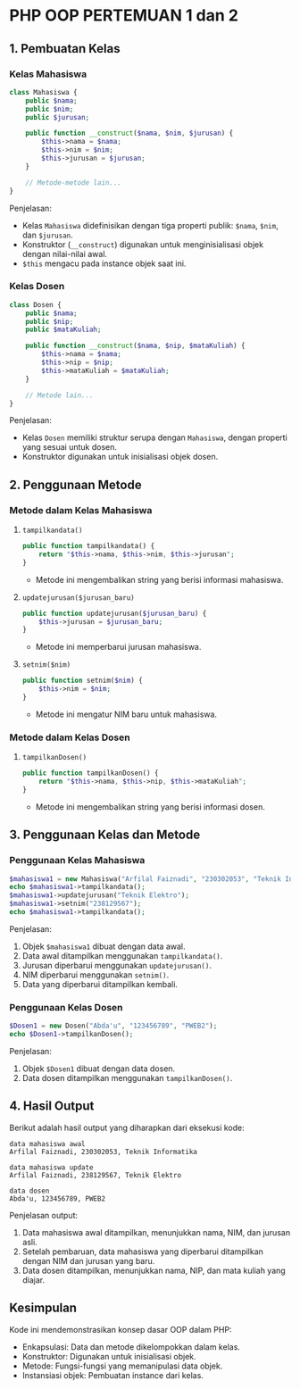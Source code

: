 # PHP OOP PERTEMUAN 1 dan 2

## 1. Pembuatan Kelas

### Kelas Mahasiswa

```php
class Mahasiswa {
    public $nama;
    public $nim;
    public $jurusan;

    public function __construct($nama, $nim, $jurusan) {
        $this->nama = $nama;
        $this->nim = $nim;
        $this->jurusan = $jurusan;
    }

    // Metode-metode lain...
}
```

Penjelasan:
- Kelas `Mahasiswa` didefinisikan dengan tiga properti publik: `$nama`, `$nim`, dan `$jurusan`.
- Konstruktor (`__construct`) digunakan untuk menginisialisasi objek dengan nilai-nilai awal.
- `$this` mengacu pada instance objek saat ini.

### Kelas Dosen

```php
class Dosen {
    public $nama;
    public $nip;
    public $mataKuliah;

    public function __construct($nama, $nip, $mataKuliah) {
        $this->nama = $nama;
        $this->nip = $nip;
        $this->mataKuliah = $mataKuliah;
    }

    // Metode lain...
}
```

Penjelasan:
- Kelas `Dosen` memiliki struktur serupa dengan `Mahasiswa`, dengan properti yang sesuai untuk dosen.
- Konstruktor digunakan untuk inisialisasi objek dosen.

## 2. Penggunaan Metode

### Metode dalam Kelas Mahasiswa

1. `tampilkandata()`
   ```php
   public function tampilkandata() {
       return "$this->nama, $this->nim, $this->jurusan";
   }
   ```
   - Metode ini mengembalikan string yang berisi informasi mahasiswa.

2. `updatejurusan($jurusan_baru)`
   ```php
   public function updatejurusan($jurusan_baru) {
       $this->jurusan = $jurusan_baru;
   }
   ```
   - Metode ini memperbarui jurusan mahasiswa.

3. `setnim($nim)`
   ```php
   public function setnim($nim) {
       $this->nim = $nim;
   }
   ```
   - Metode ini mengatur NIM baru untuk mahasiswa.

### Metode dalam Kelas Dosen

1. `tampilkanDosen()`
   ```php
   public function tampilkanDosen() {
       return "$this->nama, $this->nip, $this->mataKuliah";
   }
   ```
   - Metode ini mengembalikan string yang berisi informasi dosen.

## 3. Penggunaan Kelas dan Metode

### Penggunaan Kelas Mahasiswa

```php
$mahasiswa1 = new Mahasiswa("Arfilal Faiznadi", "230302053", "Teknik Informatika");
echo $mahasiswa1->tampilkandata();
$mahasiswa1->updatejurusan("Teknik Elektro");
$mahasiswa1->setnim("238129567");
echo $mahasiswa1->tampilkandata();
```

Penjelasan:
1. Objek `$mahasiswa1` dibuat dengan data awal.
2. Data awal ditampilkan menggunakan `tampilkandata()`.
3. Jurusan diperbarui menggunakan `updatejurusan()`.
4. NIM diperbarui menggunakan `setnim()`.
5. Data yang diperbarui ditampilkan kembali.

### Penggunaan Kelas Dosen

```php
$Dosen1 = new Dosen("Abda'u", "123456789", "PWEB2");
echo $Dosen1->tampilkanDosen();
```

Penjelasan:
1. Objek `$Dosen1` dibuat dengan data dosen.
2. Data dosen ditampilkan menggunakan `tampilkanDosen()`.

## 4. Hasil Output

Berikut adalah hasil output yang diharapkan dari eksekusi kode:

```
data mahasiswa awal
Arfilal Faiznadi, 230302053, Teknik Informatika

data mahasiswa update
Arfilal Faiznadi, 238129567, Teknik Elektro

data dosen
Abda'u, 123456789, PWEB2
```

Penjelasan output:
1. Data mahasiswa awal ditampilkan, menunjukkan nama, NIM, dan jurusan asli.
2. Setelah pembaruan, data mahasiswa yang diperbarui ditampilkan dengan NIM dan jurusan yang baru.
3. Data dosen ditampilkan, menunjukkan nama, NIP, dan mata kuliah yang diajar.

## Kesimpulan

Kode ini mendemonstrasikan konsep dasar OOP dalam PHP:
- Enkapsulasi: Data dan metode dikelompokkan dalam kelas.
- Konstruktor: Digunakan untuk inisialisasi objek.
- Metode: Fungsi-fungsi yang memanipulasi data objek.
- Instansiasi objek: Pembuatan instance dari kelas.

